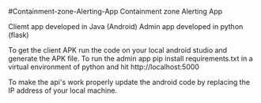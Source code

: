 #Containment-zone-Alerting-App
Containment zone Alerting App

Cliemt app developed in Java (Android)
Admin app developed in python (flask)

To get the client APK run the code on your local android studio and generate the APK file.
To run the admin app pip install requirements.txt in a virtual environment of python and hit http://localhost:5000

To make the api's work properly update the android code by replacing the IP address of your local machine.

